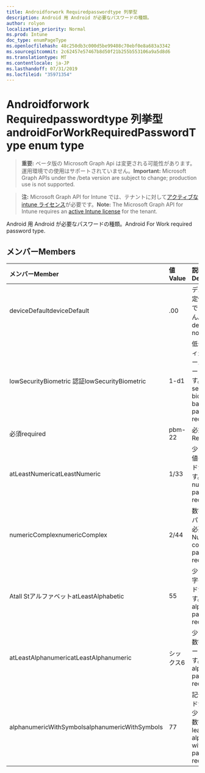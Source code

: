 ```yaml
---
title: Androidforwork Requiredpasswordtype 列挙型
description: Android 用 Android が必要なパスワードの種類。
author: rolyon
localization_priority: Normal
ms.prod: Intune
doc_type: enumPageType
ms.openlocfilehash: 48c250db3c000d5be99408c70ebf0e8a683a3342
ms.sourcegitcommit: 2c62457e57467b8d50f21b255b553106a9a5d8d6
ms.translationtype: MT
ms.contentlocale: ja-JP
ms.lasthandoff: 07/31/2019
ms.locfileid: "35971354"
---
```

# <a name="androidforworkrequiredpasswordtype-enum-type"></a><span data-ttu-id="5fbcc-103">Androidforwork Requiredpasswordtype 列挙型</span><span class="sxs-lookup"><span data-stu-id="5fbcc-103">androidForWorkRequiredPasswordType enum type</span></span>

> <span data-ttu-id="5fbcc-104">**重要:** ベータ版の Microsoft Graph Api は変更される可能性があります。運用環境での使用はサポートされていません。</span><span class="sxs-lookup"><span data-stu-id="5fbcc-104">**Important:** Microsoft Graph APIs under the /beta version are subject to change; production use is not supported.</span></span>

> <span data-ttu-id="5fbcc-105">**注:** Microsoft Graph API for Intune では、テナントに対して[アクティブな intune ライセンス](https://go.microsoft.com/fwlink/?linkid=839381)が必要です。</span><span class="sxs-lookup"><span data-stu-id="5fbcc-105">**Note:** The Microsoft Graph API for Intune requires an [active Intune license](https://go.microsoft.com/fwlink/?linkid=839381) for the tenant.</span></span>

<span data-ttu-id="5fbcc-106">Android 用 Android が必要なパスワードの種類。</span><span class="sxs-lookup"><span data-stu-id="5fbcc-106">Android For Work required password type.</span></span>

## <a name="members"></a><span data-ttu-id="5fbcc-107">メンバー</span><span class="sxs-lookup"><span data-stu-id="5fbcc-107">Members</span></span>
|<span data-ttu-id="5fbcc-108">メンバー</span><span class="sxs-lookup"><span data-stu-id="5fbcc-108">Member</span></span>|<span data-ttu-id="5fbcc-109">値</span><span class="sxs-lookup"><span data-stu-id="5fbcc-109">Value</span></span>|<span data-ttu-id="5fbcc-110">説明</span><span class="sxs-lookup"><span data-stu-id="5fbcc-110">Description</span></span>|
|:---|:---|:---|
|<span data-ttu-id="5fbcc-111">deviceDefault</span><span class="sxs-lookup"><span data-stu-id="5fbcc-111">deviceDefault</span></span>|<span data-ttu-id="5fbcc-112">.0</span><span class="sxs-lookup"><span data-stu-id="5fbcc-112">0</span></span>|<span data-ttu-id="5fbcc-113">デバイスの既定値。意図的ではありません。</span><span class="sxs-lookup"><span data-stu-id="5fbcc-113">Device default value, no intent.</span></span>|
|<span data-ttu-id="5fbcc-114">lowSecurityBiometric 認証</span><span class="sxs-lookup"><span data-stu-id="5fbcc-114">lowSecurityBiometric</span></span>|<span data-ttu-id="5fbcc-115">1-d</span><span class="sxs-lookup"><span data-stu-id="5fbcc-115">1</span></span>|<span data-ttu-id="5fbcc-116">低セキュリティ生体認証ベースのパスワードが必要です。</span><span class="sxs-lookup"><span data-stu-id="5fbcc-116">Low security biometrics based password required.</span></span>|
|<span data-ttu-id="5fbcc-117">必須</span><span class="sxs-lookup"><span data-stu-id="5fbcc-117">required</span></span>|<span data-ttu-id="5fbcc-118">pbm-2</span><span class="sxs-lookup"><span data-stu-id="5fbcc-118">2</span></span>|<span data-ttu-id="5fbcc-119">必須です。</span><span class="sxs-lookup"><span data-stu-id="5fbcc-119">Required.</span></span>|
|<span data-ttu-id="5fbcc-120">atLeastNumeric</span><span class="sxs-lookup"><span data-stu-id="5fbcc-120">atLeastNumeric</span></span>|<span data-ttu-id="5fbcc-121">1/3</span><span class="sxs-lookup"><span data-stu-id="5fbcc-121">3</span></span>|<span data-ttu-id="5fbcc-122">少なくとも数値のパスワードが必要です。</span><span class="sxs-lookup"><span data-stu-id="5fbcc-122">At least numeric password required.</span></span>|
|<span data-ttu-id="5fbcc-123">numericComplex</span><span class="sxs-lookup"><span data-stu-id="5fbcc-123">numericComplex</span></span>|<span data-ttu-id="5fbcc-124">2/4</span><span class="sxs-lookup"><span data-stu-id="5fbcc-124">4</span></span>|<span data-ttu-id="5fbcc-125">数字の複雑なパスワードが必要です。</span><span class="sxs-lookup"><span data-stu-id="5fbcc-125">Numeric complex password required.</span></span>|
|<span data-ttu-id="5fbcc-126">Atall Stアルファベット</span><span class="sxs-lookup"><span data-stu-id="5fbcc-126">atLeastAlphabetic</span></span>|<span data-ttu-id="5fbcc-127">5</span><span class="sxs-lookup"><span data-stu-id="5fbcc-127">5</span></span>|<span data-ttu-id="5fbcc-128">少なくとも英字のパスワードが必要です。</span><span class="sxs-lookup"><span data-stu-id="5fbcc-128">At least alphabetic password required.</span></span>|
|<span data-ttu-id="5fbcc-129">atLeastAlphanumeric</span><span class="sxs-lookup"><span data-stu-id="5fbcc-129">atLeastAlphanumeric</span></span>|<span data-ttu-id="5fbcc-130">シックス</span><span class="sxs-lookup"><span data-stu-id="5fbcc-130">6</span></span>|<span data-ttu-id="5fbcc-131">少なくとも英数字のパスワードが必要です。</span><span class="sxs-lookup"><span data-stu-id="5fbcc-131">At least alphanumeric password required.</span></span>|
|<span data-ttu-id="5fbcc-132">alphanumericWithSymbols</span><span class="sxs-lookup"><span data-stu-id="5fbcc-132">alphanumericWithSymbols</span></span>|<span data-ttu-id="5fbcc-133">7</span><span class="sxs-lookup"><span data-stu-id="5fbcc-133">7</span></span>|<span data-ttu-id="5fbcc-134">記号パスワードが必要な、少なくとも英数字。</span><span class="sxs-lookup"><span data-stu-id="5fbcc-134">At least alphanumeric with symbols password required.</span></span>|





